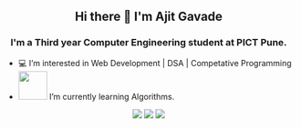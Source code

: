 
<!---
i-camron/i-camron is a ✨ special ✨ repository because its `README.md` (this file) appears on your GitHub profile.
You can click the Preview link to take a look at your changes.
--->




<h2 align="center">Hi there 👋 I'm Ajit Gavade </h2>
<h3 align="center">I'm a Third year Computer Engineering student at PICT Pune.</h3>

<!-- <p align="center"> <img src="https://komarev.com/ghpvc/?username=thecamron&label=Profile%20views&color=0e75b6&style=flat" alt="thecamron" /> </p> -->




- 💻 I’m interested in Web Development | DSA | Competative Programming
-  <img src="https://github.githubassets.com/images/icons/emoji/atom.png" height=50 /></a> I’m currently learning Algorithms.
<p align="center"> 
  <a href="https://www.linkedin.com/in/ajitgavade02/" target="blank"><img src="https://img.shields.io/badge/LinkedIn-0077B5?style=for-the-badge&logo=linkedin&logoColor=white"/></a>
  <a href="mailto:ajitgavade.ai@gmail.com" target="blank"><img src="https://img.shields.io/badge/Gmail-D14836?style=for-the-badge&logo=gmail&logoColor=white"/></a>
  <a href="https://github.com/thecamron" target="blank"><img src="https://img.shields.io/badge/RESUME🔽-0077B5?style=for-the-badge&logo=Download&logoColor=white"/></a>
 

